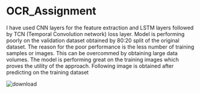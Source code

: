 # OCR_Assignment
I have used CNN layers for the feature extraction and LSTM layers followed by TCN (Temporal Convolution network) loss layer. Model is performing poorly on the validation dataset obtained by 80:20 split of the original dataset. The reason for the poor performance is the less number of training  samples or images. This can be overcommed by obtaining large data volumes. The model is performing great on the training images which proves the utility of the approach. 
Following image is obtained after predicting on the training dataset 


![download](https://user-images.githubusercontent.com/74661892/130097894-14450503-37c9-4237-8e83-cfa017efa514.png)

